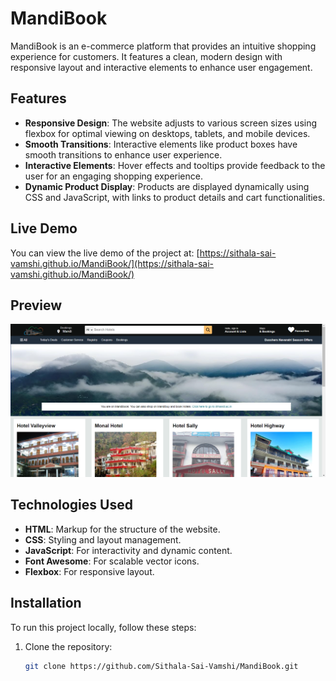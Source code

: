 # MandiBook

MandiBook is an e-commerce platform that provides an intuitive shopping experience for customers. It features a clean, modern design with responsive layout and interactive elements to enhance user engagement.

## Features

- **Responsive Design**: The website adjusts to various screen sizes using flexbox for optimal viewing on desktops, tablets, and mobile devices.
- **Smooth Transitions**: Interactive elements like product boxes have smooth transitions to enhance user experience.
- **Interactive Elements**: Hover effects and tooltips provide feedback to the user for an engaging shopping experience.
- **Dynamic Product Display**: Products are displayed dynamically using CSS and JavaScript, with links to product details and cart functionalities.

## Live Demo

You can view the live demo of the project at:
[https://sithala-sai-vamshi.github.io/MandiBook/](https://sithala-sai-vamshi.github.io/MandiBook/)

## Preview

![MandiBook Preview](images/Page.png)

## Technologies Used

- **HTML**: Markup for the structure of the website.
- **CSS**: Styling and layout management.
- **JavaScript**: For interactivity and dynamic content.
- **Font Awesome**: For scalable vector icons.
- **Flexbox**: For responsive layout.

## Installation

To run this project locally, follow these steps:

1. Clone the repository:
   ```bash
   git clone https://github.com/Sithala-Sai-Vamshi/MandiBook.git
